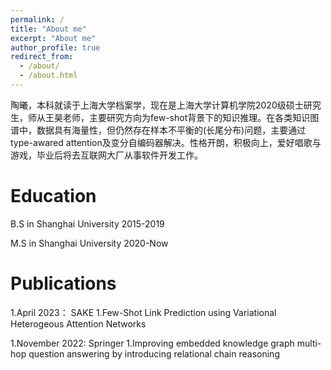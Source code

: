 ```yaml
---
permalink: /
title: "About me"
excerpt: "About me"
author_profile: true
redirect_from: 
  - /about/
  - /about.html
---
```


陶曦，本科就读于上海大学档案学，现在是上海大学计算机学院2020级硕士研究生，师从王昊老师，主要研究方向为few-shot背景下的知识推理。在各类知识图谱中，数据具有海量性，但仍然存在样本不平衡的(长尾分布)问题，主要通过type-awared attention及变分自编码器解决。性格开朗，积极向上，爱好唱歌与游戏，毕业后将去互联网大厂从事软件开发工作。

Education
======
B.S in Shanghai University 2015-2019

M.S in Shanghai University 2020-Now


Publications
======
1.April 2023： SAKE
1.Few-Shot Link Prediction using Variational Heterogeous Attention Networks

1.November 2022: Springer
1.Improving embedded knowledge graph multi-hop question answering by introducing relational chain reasoning


